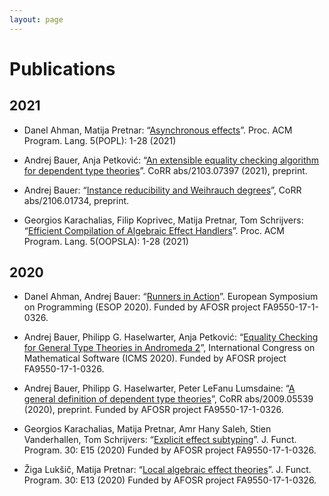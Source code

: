 ```yaml
---
layout: page
---
```


# Publications

## 2021

* Danel Ahman, Matija Pretnar: “[Asynchronous effects](https://doi.org/10.1145/3434305)”. Proc. ACM Program. Lang. 5(POPL): 1-28 (2021)

* Andrej Bauer, Anja Petković: “[An extensible equality checking algorithm for dependent type theories](https://arxiv.org/abs/2103.07397)”. CoRR abs/2103.07397 (2021), preprint.

* Andrej Bauer: “[Instance reducibility and Weihrauch degrees](https://arxiv.org/abs/2106.01734)”, CoRR abs/2106.01734, preprint.

* Georgios Karachalias, Filip Koprivec, Matija Pretnar, Tom Schrijvers: “[Efficient Compilation of Algebraic Effect Handlers](https://doi.org/10.1145/3485479)”. Proc. ACM Program. Lang. 5(OOPSLA): 1-28 (2021)

## 2020

* Danel Ahman, Andrej Bauer: “[Runners in Action](https://doi.org/10.1007/978-3-030-44914-8_2)”. European Symposium on Programming
(ESOP 2020). Funded by AFOSR project FA9550-17-1-0326.

* Andrej Bauer, Philipp G. Haselwarter, Anja Petković: “[Equality Checking for General Type Theories in Andromeda 2](https://doi.org/10.1007/978-3-030-52200-1_25)”, International Congress on Mathematical Software (ICMS 2020).
Funded by AFOSR project FA9550-17-1-0326.

* Andrej Bauer, Philipp G. Haselwarter, Peter LeFanu Lumsdaine: “[A general definition of dependent type theories](https://arxiv.org/abs/2009.05539)”, CoRR abs/2009.05539 (2020), preprint. Funded by AFOSR project FA9550-17-1-0326.

* Georgios Karachalias, Matija Pretnar, Amr Hany Saleh, Stien Vanderhallen, Tom Schrijvers: “[Explicit effect subtyping](https://doi.org/10.1017/S0956796820000131)”. J. Funct. Program. 30: E15 (2020)
Funded by AFOSR project FA9550-17-1-0326.

* Žiga Lukšič, Matija Pretnar: “[Local algebraic effect theories](https://doi.org/10.1017/S0956796819000212)”. J. Funct. Program. 30: E13 (2020)
Funded by AFOSR project FA9550-17-1-0326.

